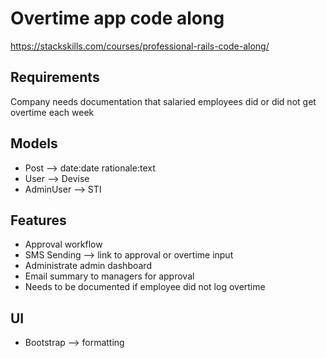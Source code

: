 # Overtime app code along

<https://stackskills.com/courses/professional-rails-code-along/>

## Requirements

Company needs documentation that salaried employees did or did not get overtime
each week

## Models

* Post --> date:date rationale:text
* User --> Devise
* AdminUser --> STI

## Features

* Approval workflow
* SMS Sending --> link to approval or overtime input
* Administrate admin dashboard
* Email summary to managers for approval
* Needs to be documented if employee did not log overtime

## UI

* Bootstrap --> formatting
